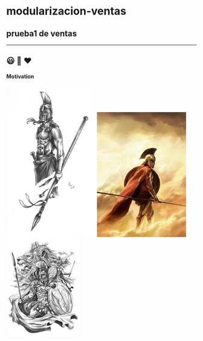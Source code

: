 # modularizacion-ventas
prueba1 de ventas
---
---
## :smiley: :racehorse: :hearts:

#### Motivation

![Spartan](./img/spartan-flecha.jpg 'Vencer')
![Spartan Cloud](./img/4.jpg 'Persistence')
![Lion unstoppable](./img/spartan-lion.jpg 'Unstoppable')
